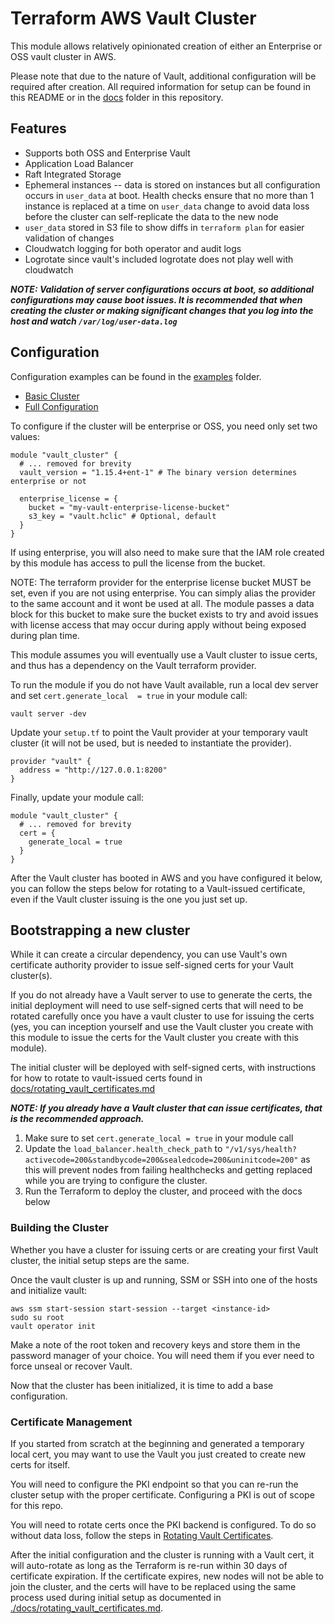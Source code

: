 <!-- THESE DOCS ARE GENERATED.  Update doc.md in the .github/docs directory to make changes.
Update this file with the following command from the root of the repo:
terraform-docs -c ./.github/docs/.terraform-docs.yml .
-->
# Terraform AWS Vault Cluster

This module allows relatively opinionated creation of either an Enterprise or OSS vault cluster in AWS.

Please note that due to the nature of Vault, additional configuration will be required after creation. All required information for setup can be found in this README or in the [docs](./docs) folder in this repository.

## Features

- Supports both OSS and Enterprise Vault
- Application Load Balancer
- Raft Integrated Storage
- Ephemeral instances -- data is stored on instances but all configuration occurs in `user_data` at boot. Health checks ensure that no more than 1 instance is replaced at a time on `user_data` change to avoid data loss before the cluster can self-replicate the data to the new node
- `user_data` stored in S3 file to show diffs in `terraform plan` for easier validation of changes
- Cloudwatch logging for both operator and audit logs
- Logrotate since vault's included logrotate does not play well with cloudwatch

_**NOTE: Validation of server configurations occurs at boot, so additional configurations may cause boot issues. It is recommended that when creating the cluster or making significant changes that you log into the host and watch `/var/log/user-data.log`**_

## Configuration

Configuration examples can be found in the [examples](./examples) folder.

- [Basic Cluster](./examples/basic/vault_cluster.tf)
- [Full Configuration](./examples/full/vault_cluster.tf)

To configure if the cluster will be enterprise or OSS, you need only set two values:

```hcl
module "vault_cluster" {
  # ... removed for brevity
  vault_version = "1.15.4+ent-1" # The binary version determines enterprise or not

  enterprise_license = {
    bucket = "my-vault-enterprise-license-bucket"
    s3_key = "vault.hclic" # Optional, default
  }
}
```

If using enterprise, you will also need to make sure that the IAM role created by this module has access to pull the license from the bucket.

NOTE: The terraform provider for the enterprise license bucket MUST be set, even if you are not using enterprise. You can simply alias the provider to the same account and it wont be used at all. The module passes a data block for this bucket to make sure the bucket exists to try and avoid issues with license access that may occur during apply without being exposed during plan time.

This module assumes you will eventually use a Vault cluster to issue certs, and thus has a dependency on the Vault terraform provider.

To run the module if you do not have Vault available, run a local dev server and set `cert.generate_local  = true` in your module call:

```shell
vault server -dev
```

Update your `setup.tf` to point the Vault provider at your temporary vault cluster (it will not be used, but is needed to instantiate the provider).

```hcl
provider "vault" {
  address = "http://127.0.0.1:8200"
}
```

Finally, update your module call:

```hcl
module "vault_cluster" {
  # ... removed for brevity
  cert = {
    generate_local = true
  }
}
```

After the Vault cluster has booted in AWS and you have configured it below, you can follow the steps below for rotating to a Vault-issued certificate, even if the Vault cluster issuing is the one you just set up.

## Bootstrapping a new cluster

While it can create a circular dependency, you can use Vault's own certificate authority provider to issue self-signed certs for your Vault cluster(s).

If you do not already have a Vault server to use to generate the certs, the initial deployment will need to use self-signed certs that will need to be rotated carefully once you have a vault cluster to use for issuing the certs (yes, you can inception yourself and use the Vault cluster you create with this module to issue the certs for the Vault cluster you create with this module).

The initial cluster will be deployed with self-signed certs, with instructions for how to rotate to vault-issued certs found in [docs/rotating_vault_certificates.md](./docs/rotating_vault_certificates.md)

_**NOTE: If you already have a Vault cluster that can issue certificates, that is the recommended approach.**_

1. Make sure to set `cert.generate_local = true` in your module call
2. Update the `load_balancer.health_check_path` to `"/v1/sys/health?activecode=200&standbycode=200&sealedcode=200&uninitcode=200"` as this will prevent nodes from failing healthchecks and getting replaced while you are trying to configure the cluster.
3. Run the Terraform to deploy the cluster, and proceed with the docs below

### Building the Cluster

Whether you have a cluster for issuing certs or are creating your first Vault cluster, the initial setup steps are the same.

Once the vault cluster is up and running, SSM or SSH into one of the hosts and initialize vault:

```
aws ssm start-session start-session --target <instance-id>
sudo su root
vault operator init
```
Make a note of the root token and recovery keys and store them in the password manager of your choice. You will need them if you ever need to force unseal or recover Vault.

Now that the cluster has been initialized, it is time to add a base configuration.

### Certificate Management

If you started from scratch at the beginning and generated a temporary local cert, you may want to use the Vault you just created to create new certs for itself.

You will need to configure the PKI endpoint so that you can re-run the cluster setup with the proper certificate. Configuring a PKI is out of scope for this repo.

You will need to rotate certs once the PKI backend is configured.  To do so without data loss, follow the steps in [Rotating Vault Certificates](./docs/rotating_vault_certificates.md).

After the initial configuration and the cluster is running with a Vault cert, it will auto-rotate as long as the Terraform is re-run within 30 days of certificate expiration. If the certificate expires, new nodes will not be able to join the cluster, and the certs will have to be replaced using the same process used during initial setup as documented in [./docs/rotating_vault_certificates.md](./docs/rotating_vault_certificates.md).

